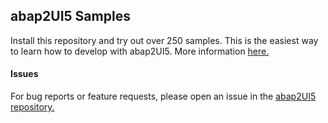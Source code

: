 ## abap2UI5 Samples

Install this repository and try out over 250 samples. This is the easiest way to learn how to develop with abap2UI5. More information [here.](https://abap2ui5.github.io/docs/get_started/samples.html)

#### Issues
For bug reports or feature requests, please open an issue in the [abap2UI5 repository.](https://github.com/abap2UI5/abap2UI5/issues)
